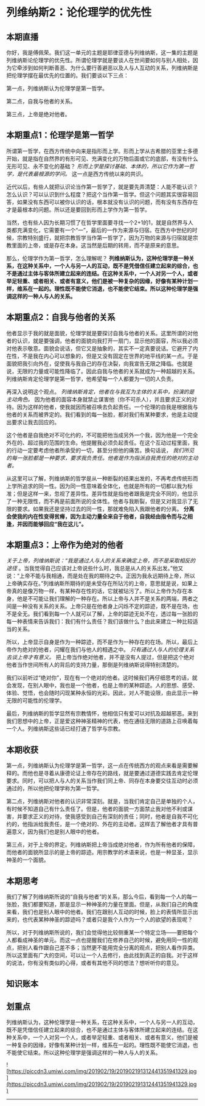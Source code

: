 # 列维纳斯2：论伦理学的优先性

## 本期直播

你好，我是傅佩荣。我们这一单元的主题是耶律亚德与列维纳斯，这一集的主题是列维纳斯论伦理学的优先性。所谓伦理学就是要谈人在世间要如何与别人相处，因为它牵涉到如何判断善恶、为什么要行善避恶以及人与人互动的关系，列维纳斯是把伦理学摆在最优先的位置的。我们要谈以下三点：

第一点，列维纳斯认为伦理学是第一哲学。

第二点，自我与他者的关系。

第三点，上帝是绝对他者。

## 本期重点1：伦理学是第一哲学

所谓第一哲学，在西方传统中向来是指形而上学。形而上学从古希腊的亚里士多德开始，就是指在自然界的有形可见、充满变化的万物后面或它的底部，有没有什么无形可见、永不变化的基础？ *形而上学是探讨基础、本体的，所以它作为第一哲学，是代表最根源的学问。* 这一点是西方传统以来的共识。

近代以后，有些人就把认识论当作第一哲学了，就是要先弄清楚：人能不能认识？怎么认识？可以认识到什么程度？把这个当作第一哲学。但这个问题其实很容易回答，如果没有东西可以被你认识的话，根本就没有认识的问题，而有没有东西存在才是最根本的问题。所以还是要回到形而上学作为第一哲学。

当然，也有些人因为长期习惯了在哲学里面要寻找一个2+1的1，就是自然界与人类都充满变化，它需要有一个“一”，最后的一作为来源与归宿。在西方中世纪的时候，宗教特别盛行，就把宗教哲学当作第一哲学了，因为万物的来源与归宿就是宗教里面的上帝，或是存在本身。这当然是后期的转用，而不是原来的意思。

那么，伦理学作为第一哲学，怎么理解呢？ **列维纳斯认为，这种伦理学是一种关系，在这种关系中，一个人与另一人的互动，既不是凭借信任建立起来的综合，也不是通过主体与客体所建立起来的连结。在这种关系中，一个人对另一个人，或者举足轻重、或者相关、或者有意义，他们是被一种复杂的因缘，好像有某种计划一样，维系在一起的。理性既不能使它消退，也不能使它结束。所以这种伦理学是强调这样的一种人与人的关系。**

## 本期重点2：自我与他者的关系

他者显示于我的就是面貌，伦理学就是要探讨自我与他者的关系。这里所谓的对他者的认识，就是要强调，他者的面貌向我打开一扇门，显示他的面容，所以我必须对他表示敬意。面貌会说话，但它又是抽象的，其实不一定真要说话。它避开了内在性，不是我在内心可以想象的，但是又没有固定在世界的地平线的某一点。于是面貌把我引向外在，促使我与我自己的存在决裂，向我宣告无限之降临。也就是说，无限的力量或可能性降临了。因此自我与他者的关系就成为一种超越的关系。列维纳斯肯定伦理学是第一哲学，他希望每一个人都要为一切的人负责。

再深入说明这个观点。 *列维纳斯肯定，他者在与我互为主体的关系中，扮演的是主动角色。* 因为他者的面容本身就禁止谋害他（你不可杀人），并且要求正义的对待。因为这样的他者，使我就因而被召唤去负起责任。一个伦理的自我是根据我与他者的关系而被界定的。我们看到的每一张脸，都对我们有某种要求，他是主动提出要求让我去回应的。

这个他者是自我绝对不可化约的，不可能把他当成另外一个我，因为他是一个完全外在的、超过我的范围的生命。他提醒我必须负起责任。在这个互动过程里面，我的行动一定要考虑他者所承受的一切，甚至分担他的痛苦。换句话说， *我们所见的每一张脸都是一种要求，要求我负责任。他者是作为指派自我责任的绝对的主动者。*

从这里可以了解，列维纳斯的哲学是从一种断裂的结果出发的，不再考虑传统形而上学所追求的同一性。因为同一性意味着全体化，也就是所有的一切都以我为标准；但是这样一来，忽视了差异性。差异性就是指他者跟我是完全不同的，他显示了一种无限性，而不再是前面所说的全体性。他者与我断裂，但是又对我显示了无限的要求。如果我还是坚持过去的同一性，那就难免陷入我跟他者的分离。 **分离会使我的内在性变得贫瘠，因为主动力量全来自于他者，自我经由指令而与之相逢，并因而能够回应“我在这儿”。**

## 本期重点3：上帝作为绝对的他者

 *关于上帝，列维纳斯说：“我是通过人与人的关系来确定上帝，而不是采取相反的途径* 。当我觉得自己应该对上帝说些什么时，我总是从人的关系出发。”他又说：“上帝不能与我相通，而是处在我的期待之中。正因为我永远期待上帝，所以上帝确实存在。”列维纳斯所期待的是未受存在所玷污的上帝，意思就是说，如果上帝真的是像万物一样，有某种存在性的话，它就被玷污了。所以上帝作为存在本身，他是不可能让我们理解的一种存在。所以上帝与人并不是关系的两端，两者之间是一种没有关系的关系。上帝只是在他者身上闪烁不定的踪迹，既不是在场，也不是全无。我们看到每一个人就可以了解，上帝的踪迹无处不在，透过每一张脸的每一种表情来告诉我们：我们有什么责任？我们该做什么？由此来建立一种比较适当的关系。

所以，上帝显示自身是作为一种踪迹，而不是作为一种存在的在场。所以，最后上帝作为绝对的他者，闪耀在我们与他人的相遇之中。 *只有通过人与人的伦理关系去谈上帝才有意义。* 把上帝当作绝对他者，并不是没有人提过，但是把这个绝对他者当作世间所有人的背后的支持力量，那倒是列维纳斯说得特别清楚的。

我们以前听过“绝对你”，现在有一个绝对的他者。这时候我们再仔细思考的话，就会发现，在别人眼中，我也是一个他者，也是上帝的某种踪迹。人的思想、感受、体验、觉悟，也会随时闪现某种永恒的光彩。因此，对人不能设限，由此显示一种无限的可能性的伦理学。

最后，列维纳斯的哲学显然有宗教情怀，他相信只有爱可以对抗及超越邪恶。来到我们思想中的上帝，正是爱这种神圣精神的代表，他在通往无限的道路上召唤着每一个人。列维纳斯这些话已经打通了哲学与宗教。

## 本期收获

第一点，列维纳斯认为伦理学是第一哲学，这一点在传统西方的观点来看是需要解释的。而他也是寻着从康德论证上帝存在的路线，就是要通过道德实践去肯定伦理要求。同时，可以把人与人的关系当作我们同上帝、同存在本身要交往互动时必须通过的，所以他把伦理学称为第一哲学。

第二点，列维纳斯对他者的认识非常深刻。就是，当我们肯定自己是单独的个人，有时候不知道自己有什么责任了。但是，他者的面貌一方面禁止我对他不利或谋害，并要求正义的对待，使我感受到自己有深刻的责任；同时，他者是自我不可化约的，他指派给我责任，是一个绝对的、外在的主动者。这样去了解他者才具有普遍意义，因为我们也是别人眼中的他者。

第三点，对于上帝的界定。列维纳斯把上帝当成绝对他者，作为所有他者的保障，而他者的面貌所显示的是上帝的踪迹。用宗教学的术语来说，也是一种显圣，显示神圣的一个面貌。

## 本期思考

我们了解了列维纳斯所说的“自我与他者”的关系，那么今后，看到每一个人的每一张脸，我们都要知道，那是显示一种神圣的力量在里面。但是，从我们自己的角度来看，我们也是别人眼中的他者。我们在跟别人互动的时候，脸上的表情所显示出来的，也代表某种神圣的踪迹吗？或者只是我个人作为一个人的欲望的表现呢？

所以，对于列维纳斯所说的，我们会觉得他比较侧重某一个特定立场——要把每个人都看成神圣的单元。而这一点也提醒我们在修养自己的时候，避免用同一性的观点，把别人看作跟自己差不多；当然更不能用完全分离的观点，把别人看作异类。所以这里面有广大的空间，可以让一个人去修行，由此找到真正的自我。对于这样的说法，你有没有类似的心得，或者有其他不同的想法？想听听你的意见。

## 知识账本

## 划重点

列维纳斯认为，这种伦理学是一种关系，在这种关系中，一个人与另一人的互动，既不是凭借信任建立起来的综合，也不是通过主体与客体所建立起来的连结。在这种关系中，一个人对另一个人，或者举足轻重、或者相关、或者有意义，他们是被一种复杂的因缘，好像有某种计划一样，维系在一起的。理性既不能使它消退，也不能使它结束。所以这种伦理学是强调这样的一种人与人的关系。

![https://piccdn3.umiwi.com/img/201902/19/201902191312441351941329.jpg](https://piccdn3.umiwi.com/img/201902/19/201902191312441351941329.jpg)

---
